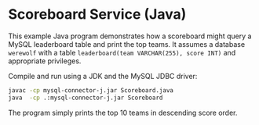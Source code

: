 # Scoreboard Service (Java)

This example Java program demonstrates how a scoreboard might query a MySQL
leaderboard table and print the top teams. It assumes a database `werewolf` with
a table `leaderboard(team VARCHAR(255), score INT)` and appropriate privileges.

Compile and run using a JDK and the MySQL JDBC driver:

```bash
javac -cp mysql-connector-j.jar Scoreboard.java
java  -cp .:mysql-connector-j.jar Scoreboard
```

The program simply prints the top 10 teams in descending score order.
